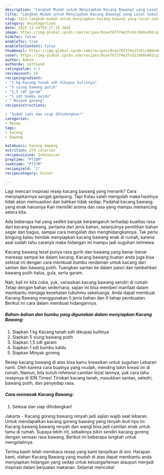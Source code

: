 ```yaml
---
description: "Langkah Mudah untuk Menyiapkan Kacang Bawang{ yang Lezat Sekali,  Menu Buat lebaran"
title: "Langkah Mudah untuk Menyiapkan Kacang Bawang{ yang Lezat Sekali,  Menu Buat lebaran"
slug: 1413-langkah-mudah-untuk-menyiapkan-kacang-bawang-yang-lezat-sekali-menu-buat-lebaran
category: Uncategorized
date: 2022-11-14T04:17:15.384Z
image: https://img-global.cpcdn.com/recipes/0cee76f374e37c61/680x482cq70/kacang-bawang-foto-resep-utama.jpg
hideToc: false
enableToc: true
enableTocContent: false
thumbnail: https://img-global.cpcdn.com/recipes/0cee76f374e37c61/680x482cq70/kacang-bawang-foto-resep-utama.jpg
cover: https://img-global.cpcdn.com/recipes/0cee76f374e37c61/680x482cq70/kacang-bawang-foto-resep-utama.jpg
author: Admin
authorAv: notfound
ratingvalue: 4.1
reviewcount: 19
recipeingredient:
- "1 kg Kacang tanah sdh dikupas kulitnya"
- "5 siung bawang putih"
- "1,5 sdt garam"
- "1 sdt bumbu kaldu"
- " Minyak goreng"
recipeinstructions:

- "Sudah jadi dan siap dihidangkan!"
categories:
- Resep
tags:
- kacang
- bawang

katakunci: kacang bawang 
nutrition: 274 calories
recipecuisine: Indonesian
preptime: "PT18M"
cooktime: "PT37M"
recipeyield: "1"
recipecategory: Dinner

---
```



Lagi mencari inspirasi resep kacang bawang yang menarik? Cara menyiapkannya sangat gampang. Tapi Kalau salah mengolah maka hasilnya tidak akan memuaskan dan bahkan tidak sedap. Padahal kacang bawang yang enak harusnya Kan memiliki aroma dan rasa yang mampu memancing selera kita.


Ada beberapa hal yang sedikit banyak berpengaruh terhadap kualitas rasa dari kacang bawang, pertama dari jenis bahan, selanjutnya pemilihan bahan segar dan bagus, sampai cara mengolah dan menghidangkannya. Tak perlu bingung kalau hendak menyiapkan kacang bawang enak di rumah, karena asal sudah tahu caranya maka hidangan ini mampu jadi suguhan istimewa.

Kacang bawang lezat punya rasa gurih dan bawang yang benar-benar meresap sampai ke dalam kacang. Kacang bawang buatan anda juga bisa selezat ini dengan cara membuat bumbu rendaman untuk kacang dari santan dan bawang putih. Tuangkan santan ke dalam panci dan tambahkan bawang putih halus, gula, serta garam.


Nah, kali ini kita coba, yuk, variasikan kacang bawang sendiri di rumah. Tetap dengan bahan sederhana, sajian ini bisa memberi manfaat dalam membantu menjaga kesehatan tubuhmu sekeluarga. Anda dapat membuat Kacang Bawang menggunakan 5 jenis bahan dan 0 tahap pembuatan. Berikut ini cara dalam membuat hidangannya.

<!--inarticleads1-->

##### Bahan-bahan dan bumbu yang digunakan dalam menyiapkan Kacang Bawang:

1. Siapkan 1 kg Kacang tanah sdh dikupas kulitnya
1. Siapkan 5 siung bawang putih
1. Siapkan 1,5 sdt garam
1. Siapkan 1 sdt bumbu kaldu
1. Siapkan  Minyak goreng


Resep kacang bawang di atas bisa kamu kreasikan untuk suguhan Lebaran nanti. Oleh karena cara buatnya yang mudah, mending bikin kreasi ini di rumah. Namun, bila butuh referensi camilan lezat lainnya, yuk cara tahu resepnya di IDN Times! Tiriskan kacang tanah, masukkan santan, seledri, bawang putih, dan penyedap rasa. 

<!--inarticleads2-->

##### Cara memasak Kacang Bawang:


1. Selesai dan siap dihidangkan!

Jakarta - Kacang goreng bawang renyah jadi sajian wajib saat lebaran. Untuk mendapatkan kacang goreng bawang yang renyah ikuti tips ini. Kacang bawang bawang renyah dan wangi bisa jadi camilan enak untuk tamu di rumah. Supaya lebih irit, sebaiknya bikin sendiri kacang goreng dengan sensasi rasa bawang. Berikut ini beberapa langkah untuk mengolahnya. 

Terima kasih telah membaca resep yang kami tampilkan di sini. Harapan kami, olahan Kacang Bawang yang mudah di atas dapat membantu anda menyiapkan hidangan yang sedap untuk keluarga/teman ataupun menjadi inspirasi dalam berjualan makanan. Selamat mencoba!
